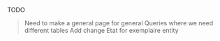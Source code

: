 TODO
> Need to make a general page for general Queries where we need different tables
> Add change Etat for exemplaire entity
> 
